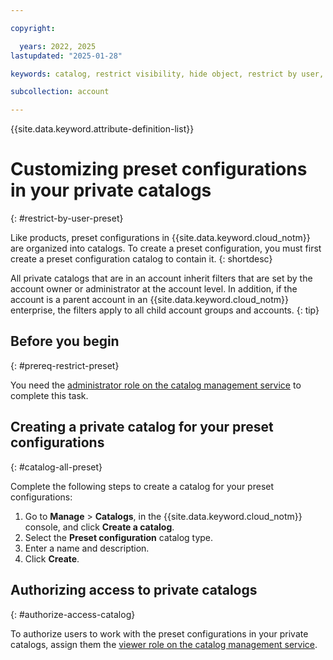 ```yaml
---

copyright:

  years: 2022, 2025
lastupdated: "2025-01-28"

keywords: catalog, restrict visibility, hide object, restrict by user, filter catalog, private catalog, catalog management service, public catalog, preset configuration, preset

subcollection: account

---
```


{{site.data.keyword.attribute-definition-list}}

# Customizing preset configurations in your private catalogs
{: #restrict-by-user-preset}

Like products, preset configurations in {{site.data.keyword.cloud_notm}} are organized into catalogs. To create a preset configuration, you must first create a preset configuration catalog to contain it.
{: shortdesc}

All private catalogs that are in an account inherit filters that are set by the account owner or administrator at the account level. In addition, if the account is a parent account in an {{site.data.keyword.cloud_notm}} enterprise, the filters apply to all child account groups and accounts.
{: tip}

## Before you begin
{: #prereq-restrict-preset}

You need the [administrator role on the catalog management service](/docs/account?topic=account-account-services#catalog-management-account-management) to complete this task.

## Creating a private catalog for your preset configurations
{: #catalog-all-preset}

Complete the following steps to create a catalog for your preset configurations:

1. Go to **Manage** > **Catalogs**, in the {{site.data.keyword.cloud_notm}} console, and click **Create a catalog**.
1. Select the **Preset configuration** catalog type.
1. Enter a name and description.
1. Click **Create**.

## Authorizing access to private catalogs
{: #authorize-access-catalog}

To authorize users to work with the preset configurations in your private catalogs, assign them the [viewer role on the catalog management service](/docs/account?topic=account-account-services#catalog-management-account-management).
